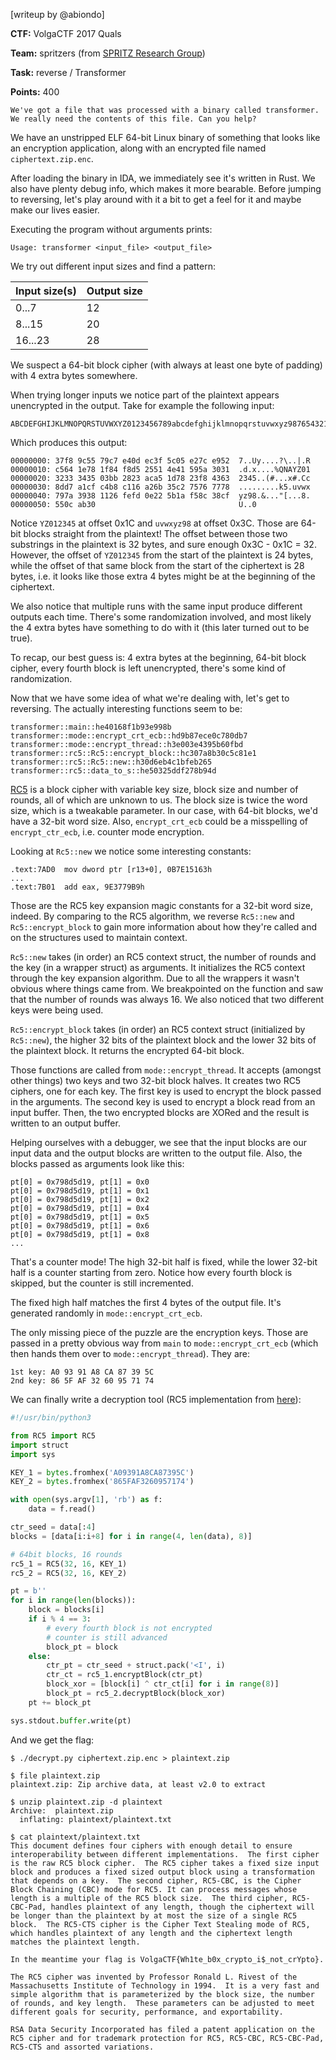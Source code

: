 [writeup by @abiondo]

**CTF:** VolgaCTF 2017 Quals

**Team:** spritzers (from [SPRITZ Research Group](http://spritz.math.unipd.it/))

**Task:** reverse / Transformer

**Points:** 400

```
We've got a file that was processed with a binary called transformer. We really need the contents of this file. Can you help?
```

We have an unstripped ELF 64-bit Linux binary of something that looks like an encryption application, along with an encrypted file named `ciphertext.zip.enc`.

After loading the binary in IDA, we immediately see it's written in Rust. We also have plenty debug info, which makes it more bearable. Before jumping to reversing, let's play around with it a bit to get a feel for it and maybe make our lives easier.

Executing the program without arguments prints:

```
Usage: transformer <input_file> <output_file>
```

We try out different input sizes and find a pattern:

| Input size(s) | Output size |
| ------------- | ----------- |
|     0...7     |      12     |
|     8...15    |      20     |
|    16...23    |      28     |

We suspect a 64-bit block cipher (with always at least one byte of padding) with 4 extra bytes somewhere.

When trying longer inputs we notice part of the plaintext appears unencrypted in the output. Take for example the following input:

```
ABCDEFGHIJKLMNOPQRSTUVWXYZ0123456789abcdefghijklmnopqrstuvwxyz9876543210
```

Which produces this output:

```
00000000: 37f8 9c55 79c7 e40d ec3f 5c05 e27c e952  7..Uy....?\..|.R
00000010: c564 1e78 1f84 f8d5 2551 4e41 595a 3031  .d.x....%QNAYZ01
00000020: 3233 3435 03bb 2823 aca5 1d78 23f8 4363  2345..(#...x#.Cc
00000030: 8dd7 a1cf c4b8 c116 a26b 35c2 7576 7778  .........k5.uvwx
00000040: 797a 3938 1126 fefd 0e22 5b1a f58c 38cf  yz98.&..."[...8.
00000050: 550c ab30                                U..0
```

Notice `YZ012345` at offset 0x1C and `uvwxyz98` at offset 0x3C. Those are 64-bit blocks straight from the plaintext! The offset between those two substrings in the plaintext is 32 bytes, and sure enough 0x3C - 0x1C = 32. However, the offset of `YZ012345` from the start of the plaintext is 24 bytes, while the offset of that same block from the start of the ciphertext is 28 bytes, i.e. it looks like those extra 4 bytes might be at the beginning of the ciphertext.

We also notice that multiple runs with the same input produce different outputs each time. There's some randomization involved, and most likely the 4 extra bytes have something to do with it (this later turned out to be true).

To recap, our best guess is: 4 extra bytes at the beginning, 64-bit block cipher, every fourth block is left unencrypted, there's some kind of randomization.

Now that we have some idea of what we're dealing with, let's get to reversing. The actually interesting functions seem to be:

```
transformer::main::he40168f1b93e998b
transformer::mode::encrypt_crt_ecb::hd9b87ece0c780db7
transformer::mode::encrypt_thread::h3e003e4395b60fbd
transformer::rc5::Rc5::encrypt_block::hc307a8b30c5c81e1
transformer::rc5::Rc5::new::h30d6eb4c1bfeb265
transformer::rc5::data_to_s::he50325ddf278b94d
```

[RC5](https://en.wikipedia.org/wiki/RC5) is a block cipher with variable key size, block size and number of rounds, all of which are unknown to us. The block size is twice the word size, which is a tweakable parameter. In our case, with 64-bit blocks, we'd have a 32-bit word size. Also, `encrypt_crt_ecb` could be a misspelling of `encrypt_ctr_ecb`, i.e. counter mode encryption.

Looking at `Rc5::new` we notice some interesting constants:

```
.text:7AD0  mov dword ptr [r13+0], 0B7E15163h
...
.text:7B01  add eax, 9E3779B9h
```

Those are the RC5 key expansion magic constants for a 32-bit word size, indeed. By comparing to the RC5 algorithm, we reverse `Rc5::new` and `Rc5::encrypt_block` to gain more information about how they're called and on the structures used to maintain context.

`Rc5::new` takes (in order) an RC5 context struct, the number of rounds and the key (in a wrapper struct) as arguments. It initializes the RC5 context through the key expansion algorithm. Due to all the wrappers it wasn't obvious where things came from. We breakpointed on the function and saw that the number of rounds was always 16. We also noticed that two different keys were being used.

`Rc5::encrypt_block` takes (in order) an RC5 context struct (initialized by `Rc5::new`), the higher 32 bits of the plaintext block and the lower 32 bits of the plaintext block. It returns the encrypted 64-bit block.

Those functions are called from `mode::encrypt_thread`. It accepts (amongst other things) two keys and two 32-bit block halves. It creates two RC5 ciphers, one for each key. The first key is used to encrypt the block passed in the arguments. The second key is used to encrypt a block read from an input buffer. Then, the two encrypted blocks are XORed and the result is written to an output buffer.

Helping ourselves with a debugger, we see that the input blocks are our input data and the output blocks are written to the output file. Also, the blocks passed as arguments look like this:

```
pt[0] = 0x798d5d19, pt[1] = 0x0
pt[0] = 0x798d5d19, pt[1] = 0x1
pt[0] = 0x798d5d19, pt[1] = 0x2
pt[0] = 0x798d5d19, pt[1] = 0x4
pt[0] = 0x798d5d19, pt[1] = 0x5
pt[0] = 0x798d5d19, pt[1] = 0x6
pt[0] = 0x798d5d19, pt[1] = 0x8
...
```

That's a counter mode! The high 32-bit half is fixed, while the lower 32-bit half is a counter starting from zero. Notice how every fourth block is skipped, but the counter is still incremented.

The fixed high half matches the first 4 bytes of the output file. It's generated randomly in `mode::encrypt_crt_ecb`.

The only missing piece of the puzzle are the encryption keys. Those are passed in a pretty obvious way from `main` to `mode::encrypt_crt_ecb` (which then hands them over to `mode::encrypt_thread`). They are:

```
1st key: A0 93 91 A8 CA 87 39 5C
2nd key: 86 5F AF 32 60 95 71 74
```

We can finally write a decryption tool (RC5 implementation from [here](https://github.com/tbb/pyRC5/blob/master/RC5.py)):

```python
#!/usr/bin/python3

from RC5 import RC5
import struct
import sys

KEY_1 = bytes.fromhex('A09391A8CA87395C')
KEY_2 = bytes.fromhex('865FAF3260957174')

with open(sys.argv[1], 'rb') as f:
    data = f.read()

ctr_seed = data[:4]
blocks = [data[i:i+8] for i in range(4, len(data), 8)]

# 64bit blocks, 16 rounds
rc5_1 = RC5(32, 16, KEY_1)
rc5_2 = RC5(32, 16, KEY_2)

pt = b''
for i in range(len(blocks)):
    block = blocks[i]
    if i % 4 == 3:
        # every fourth block is not encrypted
        # counter is still advanced
        block_pt = block
    else:
        ctr_pt = ctr_seed + struct.pack('<I', i)
        ctr_ct = rc5_1.encryptBlock(ctr_pt)
        block_xor = [block[i] ^ ctr_ct[i] for i in range(8)]
        block_pt = rc5_2.decryptBlock(block_xor)
    pt += block_pt

sys.stdout.buffer.write(pt)
```

And we get the flag:

```
$ ./decrypt.py ciphertext.zip.enc > plaintext.zip

$ file plaintext.zip
plaintext.zip: Zip archive data, at least v2.0 to extract

$ unzip plaintext.zip -d plaintext
Archive:  plaintext.zip
  inflating: plaintext/plaintext.txt

$ cat plaintext/plaintext.txt 
This document defines four ciphers with enough detail to ensure interoperability between different implementations.  The first cipher is the raw RC5 block cipher.  The RC5 cipher takes a fixed size input block and produces a fixed sized output block using a transformation that depends on a key.  The second cipher, RC5-CBC, is the Cipher Block Chaining (CBC) mode for RC5. It can process messages whose length is a multiple of the RC5 block size.  The third cipher, RC5- CBC-Pad, handles plaintext of any length, though the ciphertext will be longer than the plaintext by at most the size of a single RC5 block.  The RC5-CTS cipher is the Cipher Text Stealing mode of RC5, which handles plaintext of any length and the ciphertext length matches the plaintext length.

In the meantime your flag is VolgaCTF{Wh1te_b0x_crypto_i$_not_crYpto}.

The RC5 cipher was invented by Professor Ronald L. Rivest of the Massachusetts Institute of Technology in 1994.  It is a very fast and simple algorithm that is parameterized by the block size, the number of rounds, and key length.  These parameters can be adjusted to meet different goals for security, performance, and exportability.

RSA Data Security Incorporated has filed a patent application on the RC5 cipher and for trademark protection for RC5, RC5-CBC, RC5-CBC-Pad, RC5-CTS and assorted variations.
```
